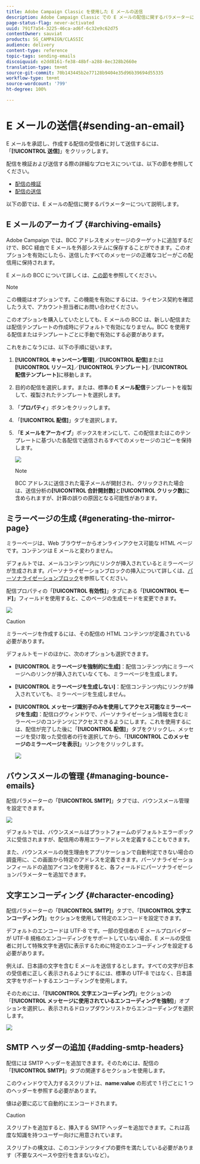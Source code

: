 ```yaml
---
title: Adobe Campaign Classic を使用した E メールの送信
description: Adobe Campaign Classic での E メールの配信に関するパラメーターについて説明します。
page-status-flag: never-activated
uuid: 791f7a54-3225-46ca-ad6f-6c32e9c62d75
contentOwner: sauviat
products: SG_CAMPAIGN/CLASSIC
audience: delivery
content-type: reference
topic-tags: sending-emails
discoiquuid: e2dd8161-fe38-48bf-a288-8ec328b2660e
translation-type: tm+mt
source-git-commit: 70b143445b2e77128b9404e35d96b39694d55335
workflow-type: tm+mt
source-wordcount: '799'
ht-degree: 100%

---
```



# E メールの送信{#sending-an-email}

E メールを承認し、作成する配信の受信者に対して送信するには、「**[!UICONTROL 送信]**」をクリックします。

配信を検証および送信する際の詳細なプロセスについては、以下の節を参照してください。

* [配信の検証](../../delivery/using/steps-validating-the-delivery.md)
* [配信の送信](../../delivery/using/steps-sending-the-delivery.md)

以下の節では、E メールの配信に関するパラメーターについて説明します。

## E メールのアーカイブ {#archiving-emails}

Adobe Campaign では、BCC アドレスをメッセージのターゲットに追加するだけで、BCC 経由で E メールを外部システムに保存することができます。このオプションを有効にしたら、送信したすべてのメッセージの正確なコピーがこの配信用に保持されます。

E メールの BCC について詳しくは、[この節](../../installation/using/email-archiving.md)を参照してください。

>[!NOTE]
>
>この機能はオプションです。この機能を有効にするには、ライセンス契約を確認したうえで、アカウント担当者にお問い合わせください。

このオプションを購入していたとしても、E メールの BCC は、新しい配信または配信テンプレートの作成時にデフォルトで有効になりません。BCC を使用する配信またはテンプレートごとに手動で有効にする必要があります。

これをおこなうには、以下の手順に従います。

1. **[!UICONTROL キャンペーン管理]**／**[!UICONTROL 配信]**&#x200B;または&#x200B;**[!UICONTROL リソース]**／**[!UICONTROL テンプレート]**／**[!UICONTROL 配信テンプレート]**&#x200B;に移動します。
1. 目的の配信を選択します。または、標準の **E メール配信**&#x200B;テンプレートを複製して、複製されたテンプレートを選択します。
1. 「**プロパティ**」ボタンをクリックします。
1. 「**[!UICONTROL 配信]**」タブを選択します。
1. 「**E メールをアーカイブ**」ボックスをオンにして、この配信またはこのテンプレートに基づいた各配信で送信されるすべてのメッセージのコピーを保持します。

   ![](assets/s_ncs_user_wizard_archiving.png)

   >[!NOTE]
   >
   >BCC アドレスに送信された電子メールが開封され、クリックされた場合は、送信分析の&#x200B;**[!UICONTROL 合計開封数]**&#x200B;と&#x200B;**[!UICONTROL クリック数]**&#x200B;に含められますが、計算の誤りの原因となる可能性があります。

## ミラーページの生成 {#generating-the-mirror-page}

ミラーページは、Web ブラウザーからオンラインアクセス可能な HTML ページです。コンテンツは E メールと変わりません。

デフォルトでは、メールコンテンツ内にリンクが挿入されているとミラーページが生成されます。パーソナライゼーションブロックの挿入について詳しくは、[パーソナライゼーションブロック](../../delivery/using/personalization-blocks.md)を参照してください。

配信プロパティの「**[!UICONTROL 有効性]**」タブにある「**[!UICONTROL モード]**」フィールドを使用すると、このページの生成モードを変更できます。

![](assets/s_ncs_user_wizard_miror_page_mode.png)

>[!CAUTION]
>
>ミラーページを作成するには、その配信の HTML コンテンツが定義されている必要があります。

デフォルトモードのほかに、次のオプションも選択できます。

* **[!UICONTROL ミラーページを強制的に生成]**：配信コンテンツ内にミラーページへのリンクが挿入されていなくても、ミラーページを生成します。
* **[!UICONTROL ミラーページを生成しない]**：配信コンテンツ内にリンクが挿入されていても、ミラーページを生成しません。
* **[!UICONTROL メッセージ識別子のみを使用してアクセス可能なミラーページを生成]**：配信ログウィンドウで、パーソナライゼーション情報を含むミラーページのコンテンツにアクセスできるようにします。これを使用するには、配信が完了した後に「**[!UICONTROL 配信]**」タブをクリックし、メッセージを受け取った受信者の行を選択してから、「**[!UICONTROL このメッセージのミラーページを表示]**」リンクをクリックします。

   ![](assets/s_ncs_user_wizard_miror_page_link.png)

## バウンスメールの管理 {#managing-bounce-emails}

配信パラメーターの「**[!UICONTROL SMTP]**」タブでは、バウンスメール管理を設定できます。

![](assets/s_ncs_user_email_del_properties_smtp_tab.png)

デフォルトでは、バウンスメールはプラットフォームのデフォルトエラーボックスに受信されますが、配信用の専用エラーアドレスを定義することもできます。

また、バウンスメールの発生理由をアプリケーションで自動判定できない場合の調査用に、この画面から特定のアドレスを定義できます。パーソナライゼーションフィールドの追加アイコンを使用すると、各フィールドにパーソナライゼーションパラメーターを追加できます。

## 文字エンコーディング {#character-encoding}

配信パラメーターの「**[!UICONTROL SMTP]**」タブで、「**[!UICONTROL 文字エンコーディング]**」セクションを使用して特定のエンコードを設定できます。

デフォルトのエンコードは UTF-8 です。一部の受信者の E メールプロバイダーが UTF-8 規格のエンコーディングをサポートしていない場合、E メールの受信者に対して特殊文字を適切に表示するために特定のエンコーディングを設定する必要があります。

例えば、日本語の文字を含む E メールを送信するとします。すべての文字が日本の受信者に正しく表示されるようにするには、標準の UTF-8 ではなく、日本語文字をサポートするエンコーディングを使用します。

そのためには、「**[!UICONTROL 文字エンコーディング]**」セクションの「**[!UICONTROL メッセージに使用されているエンコーディングを強制]**」オプションを選択し、表示されるドロップダウンリストからエンコーディングを選択します。

![](assets/s_ncs_user_email_del_properties_smtp_tab_encoding.png)

## SMTP ヘッダーの追加 {#adding-smtp-headers}

配信には SMTP ヘッダーを追加できます。そのためには、配信の「**[!UICONTROL SMTP]**」タブの関連するセクションを使用します。

このウィンドウで入力するスクリプトは、**name:value** の形式で 1 行ごとに 1 つのヘッダーを参照する必要があります。

値は必要に応じて自動的にエンコードされます。

>[!CAUTION]
>
>スクリプトを追加すると、挿入する SMTP ヘッダーを追加できます。これは高度な知識を持つユーザー向けに用意されています。
>
>スクリプトの構文は、このコンテンツタイプの要件を満たしている必要があります（不要なスペースや空行を含まないなど）。
